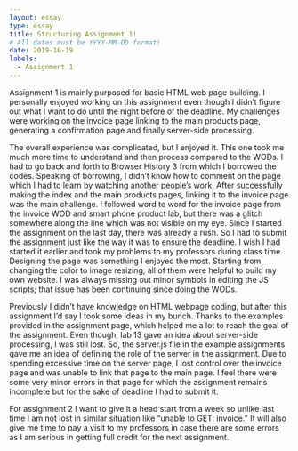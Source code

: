 ```yaml
---
layout: essay
type: essay
title: Structuring Assignment 1!
# All dates must be YYYY-MM-DD format!
date: 2019-10-19
labels:
  - Assignment 1
---
```


Assignment 1 is mainly purposed for basic HTML web page building.  I personally enjoyed working on this assignment even though I didn’t figure out what I want to do until the night before of the deadline. My challenges were working on the invoice page linking to the main products page, generating a confirmation page and finally server-side processing. 

The overall experience was complicated, but I enjoyed it. This one took me much more time to understand and then process compared to the WODs. I had to go back and forth to Browser History 3 from which I borrowed the codes. Speaking of borrowing, I didn’t know how to comment on the page which I had to learn by watching another people’s work. After successfully making the index and the main products pages, linking it to the invoice page was the main challenge. I followed word to word for the invoice page from the invoice WOD and smart phone product lab, but there was a glitch somewhere along the line which was not visible on my eye. Since I started the assignment on the last day, there was already a rush. So I had to submit the assignment just like the way it was to ensure the deadline. I wish I had started it earlier and took my problems to my professors during class time. Designing the page was something I enjoyed the most. Starting from changing the color to image resizing, all of them were helpful to build my own website. I was always missing out minor symbols in editing the JS scripts; that issue has been continuing since doing the WODs. 

Previously I didn’t have knowledge on HTML webpage coding, but after this assignment I’d say I took some ideas in my bunch. Thanks to the examples provided in the assignment page, which helped me a lot to reach the goal of the assignment. Even though, lab 13 gave an idea about server-side processing, I was still lost. So, the server.js file in the example assignments gave me an idea of defining the role of the server in the assignment. Due to spending excessive time on the server page, I lost control over the invoice page and was unable to link that page to the main page. I feel there were some very minor errors in that page for which the assignment remains incomplete but for the sake of deadline I had to submit it. 

For assignment 2 I want to give it a head start from a week so unlike last time I am not lost in similar situation like “unable to GET: invoice.” It will also give me time to pay a visit to my professors in case there are some errors as I am serious in getting full credit for the next assignment. 

